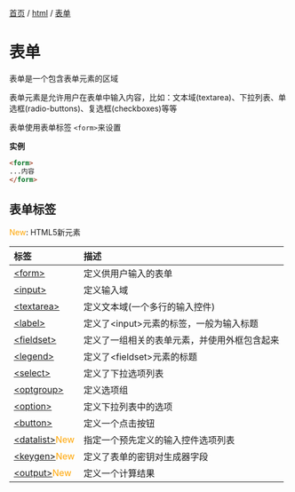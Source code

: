 [首页](/) / [html](/html/) / [表单](/html/form)

# 表单

表单是一个包含表单元素的区域

表单元素是允许用户在表单中输入内容，比如：文本域(textarea)、下拉列表、单选框(radio-buttons)、复选框(checkboxes)等等

表单使用表单标签 `<form>`来设置

**实例**

```html
<form>
...内容
</form>
```

## 表单标签

<span style="color: orange">New</span>: HTML5新元素

|标签|描述|
|:---|:---|
|[\<form>](https://www.w3cschool.cn/htmltags/tag-form.html)|定义供用户输入的表单|
|[\<input>](https://www.w3cschool.cn/htmltags/tag-input.html)|定义输入域|
|[\<textarea>](https://www.w3cschool.cn/htmltags/tag-textarea.html)|定义文本域(一个多行的输入控件)|
|[\<label>](https://www.w3cschool.cn/htmltags/tag-label.html)|定义了\<input>元素的标签，一般为输入标题|
|[\<fieldset>](https://www.w3cschool.cn/htmltags/tag-fieldset.html)|定义了一组相关的表单元素，并使用外框包含起来|
|[\<legend>](https://www.w3cschool.cn/htmltags/tag-legend.html)|定义了\<fieldset>元素的标题|
|[\<select>](https://www.w3cschool.cn/htmltags/tag-select.html)|定义了下拉选项列表|
|[\<optgroup>](https://www.w3cschool.cn/htmltags/tag-optgroup.html)|定义选项组|
|[\<option>](https://www.w3cschool.cn/htmltags/tag-option.html)|定义下拉列表中的选项|
|[\<button>](https://www.w3cschool.cn/htmltags/tag-button.html)|定义一个点击按钮|
|[\<datalist>](https://www.w3cschool.cn/htmltags/tag-datalist.html)<span style="color: orange">New</span>|指定一个预先定义的输入控件选项列表|
|[\<keygen>](https://www.w3cschool.cn/htmltags/tag-keygen.html)<span style="color: orange">New</span>|定义了表单的密钥对生成器字段|
|[\<output>](https://www.w3cschool.cn/htmltags/tag-output.html)<span style="color: orange">New</span>|定义一个计算结果|

